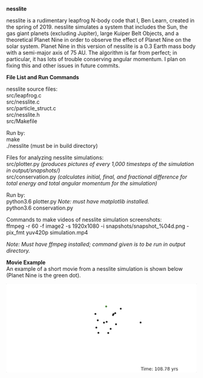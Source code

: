 **nesslite**

nesslite is a rudimentary leapfrog N-body code that I, Ben Learn, created in the spring of 2019. nesslite simulates a system that includes the Sun, the gas giant planets (excluding Jupiter), large Kuiper Belt Objects, and a theoretical Planet Nine in order to observe the effect of Planet Nine on the solar system. Planet Nine in this version of nesslite is a 0.3 Earth mass body with a semi-major axis of 75 AU. The algorithm is far from perfect; in particular, it has lots of trouble conserving angular momentum. I plan on fixing this and other issues in future commits.

**File List and Run Commands**

nesslite source files:  
src/leapfrog.c  
src/nesslite.c  
src/particle_struct.c  
src/nesslite.h  
src/Makefile  

Run by:  
make  
./nesslite (must be in build directory)

Files for analyzing nesslite simulations:  
src/plotter.py *(produces pictures of every 1,000 timesteps of the simulation in output/snapshots/)*  
src/conservation.py *(calculates initial, final, and fractional difference for total energy and total angular momentum for the simulation)*

Run by:  
python3.6 plotter.py *Note: must have matplotlib installed.*  
python3.6 conservation.py

Commands to make videos of nesslite simulation screenshots:  
ffmpeg -r 60 -f image2 -s 1920x1080 -i snapshots/snapshot\_%04d.png -pix\_fmt yuv420p simulation.mp4

*Note: Must have ffmpeg installed; command given is to be run in output directory.*

**Movie Example**  
An example of a short movie from a nesslite simulation is shown below (Planet Nine is the green dot).

![](nesslite_first_1k.gif)

